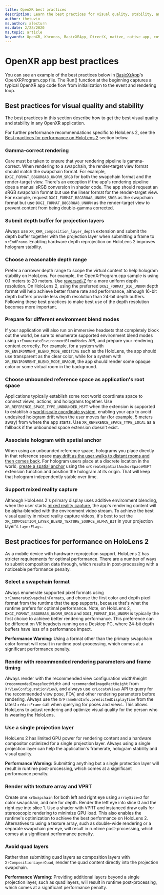 ```yaml
---
title: OpenXR best practices
description: Learn the best practices for visual quality, stability, and performance for your OpenXR applications.
author: thetuvix
ms.author: alexturn
ms.date: 2/28/2020
ms.topic: article
keywords: OpenXR, Khronos, BasicXRApp, DirectX, native, native app, custom engine, middleware, best practices, performance, quality, stability
---
```


# OpenXR app best practices

You can see an example of the best practices below in <a href="https://github.com/microsoft/OpenXR-MixedReality/tree/master/samples/BasicXrApp" target="_blank">BasicXrApp</a>'s OpenXRProgram.cpp file. The Run() function at the beginning captures a typical OpenXR app code flow from initialization to the event and rendering loop.

## Best practices for visual quality and stability

The best practices in this section describe how to get the best visual quality and stability in any OpenXR application.

For further performance recommendations specific to HoloLens 2, see the [Best practices for performance on HoloLens 2](#best-practices-for-performance-on-hololens-2) section below.

### Gamma-correct rendering

Care must be taken to ensure that your rendering pipeline is gamma-correct. When rendering to a swapchain, the render-target view format should match the swapchain format. For example, `DXGI_FORMAT_B8G8R8A8_UNORM_SRGB` for both the swapchain format and the render-target view.
There's an exception if the app's rendering pipeline does a manual sRGB conversion in shader code. The app should request an sRGB swapchain format but use the linear format for the render-target view. For example, request `DXGI_FORMAT_B8G8R8A8_UNORM_SRGB` as the swapchain format but use `DXGI_FORMAT_B8G8R8A8_UNORM` as the render-target view to prevent content from being double-gamma corrected.

### Submit depth buffer for projection layers

Always use `XR_KHR_composition_layer_depth` extension and submit the depth buffer together with the projection layer when submitting a frame to `xrEndFrame`.
Enabling hardware depth reprojection on HoloLens 2 improves hologram stability.

### Choose a reasonable depth range

Prefer a narrower depth range to scope the virtual content to help hologram stability on HoloLens.
For example, the OpenXrProgram.cpp sample is using 0.1 meters to 20 meters.
Use [reversed-Z](https://developer.nvidia.com/content/depth-precision-visualized) for a more uniform depth resolution.
On HoloLens 2, using the preferred `DXGI_FORMAT_D16_UNORM` depth format will help achieve better frame rate and performance, although 16-bit depth buffers provide less depth resolution than 24-bit depth buffers.
Following these best practices to make best use of the depth resolution becomes more important.

### Prepare for different environment blend modes

If your application will also run on immersive headsets that completely block out the world, be sure to enumerate supported environment blend modes using `xrEnumerateEnvironmentBlendModes` API, and prepare your rendering content correctly.
For example, for a system with `XR_ENVIRONMENT_BLEND_MODE_ADDITIVE` such as the HoloLens, the app should use transparent as the clear color, while for a system with `XR_ENVIRONMENT_BLEND_MODE_OPAQUE`, the app should render some opaque color or some virtual room in the background.

### Choose unbounded reference space as application's root space

Applications typically establish some root world coordinate space to connect views, actions, and holograms together.
Use `XR_REFERENCE_SPACE_TYPE_UNBOUNDED_MSFT` when the extension is supported to establish a [world-scale coordinate system](../../design/coordinate-systems.md#building-a-world-scale-experience), enabling your app to avoid undesired hologram drift when the user moves far (for example, 5 meters away) from where the app starts.
Use `XR_REFERENCE_SPACE_TYPE_LOCAL` as a fallback if the unbounded space extension doesn't exist.

### Associate hologram with spatial anchor

When using an unbounded reference space, holograms you place directly in that reference space [may drift as the user walks to distant rooms and then comes back](../../design/coordinate-systems.md#building-a-world-scale-experience).
For hologram users place at a discrete location in the world, [create a spatial anchor](../../design/spatial-anchors.md#best-practices) using the `xrCreateSpatialAnchorSpaceMSFT` extension function and position the hologram at its origin. That will keep that hologram independently stable over time.

### Support mixed reality capture

Although HoloLens 2's primary display uses additive environment blending, when the user starts [mixed reality capture](../advanced-concepts/mixed-reality-capture-overview.md), the app's rendering content will be alpha-blended with the environment video stream.
To achieve the best visual quality in mixed reality capture videos, it's best to set the `XR_COMPOSITION_LAYER_BLEND_TEXTURE_SOURCE_ALPHA_BIT` in your projection layer's `layerFlags`.

## Best practices for performance on HoloLens 2

As a mobile device with hardware reprojection support, HoloLens 2 has stricter requirements for optimal performance.  There are a number of ways to submit composition data through, which results in post-processing with a noticeable performance penalty.

### Select a swapchain format

Always enumerate supported pixel formats using `xrEnumerateSwapchainFormats`, and choose the first color and depth pixel format from the runtime that the app supports, because that's what the runtime prefers for optimal performance. Note, on HoloLens 2, `DXGI_FORMAT_B8G8R8A8_UNORM_SRGB` and `DXGI_FORMAT_D16_UNORM` is typically the first choice to achieve better rendering performance. This preference can be different on VR headsets running on a Desktop PC, where 24-bit depth buffers have less of a performance impact.
  
**Performance Warning:** Using a format other than the primary swapchain color format will result in runtime post-processing, which comes at a significant performance penalty.

### Render with recommended rendering parameters and frame timing

Always render with the recommended view configuration width/height (`recommendedImageRectWidth` and `recommendedImageRectHeight` from `XrViewConfigurationView`), and always use `xrLocateViews` API to query for the recommended view pose, FOV, and other rendering parameters before rendering.
Always use the `XrFrameEndInfo.predictedDisplayTime` from the latest `xrWaitFrame` call when querying for poses and views.
This allows HoloLens to adjust rendering and optimize visual quality for the person who is wearing the HoloLens.

### Use a single projection layer

HoloLens 2 has limited GPU power for rendering content and a hardware compositor optimized for a single projection layer.
Always using a single projection layer can help the application's framerate, hologram stability and visual quality.  
  
**Performance Warning:** Submitting anything but a single protection layer will result in runtime post-processing, which comes at a significant performance penalty.

### Render with texture array and VPRT

Create one `xrSwapchain` for both left and right eye using `arraySize=2` for color swapchain, and one for depth.
Render the left eye into slice 0 and the right eye into slice 1.
Use a shader with VPRT and instanced draw calls for stereoscopic rendering to minimize GPU load.
This also enables the runtime's optimization to achieve the best performance on HoloLens 2.
Alternatives to using a texture array, such as double-wide rendering or a separate swapchain per eye, will result in runtime post-processing, which comes at a significant performance penalty.

### Avoid quad layers

Rather than submitting quad layers as composition layers with `XrCompositionLayerQuad`, render the quad content directly into the projection swapchain.

**Performance Warning:** Providing additional layers beyond a single projection layer, such as quad layers, will result in runtime post-processing, which comes at a significant performance penalty.